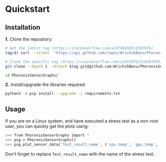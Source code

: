 # Quickstart

## Installation

**1.** Clone the repository:

```bash
# Get the latest tag (https://stackoverflow.com/a/67404585/8387076)
tag=$( curl --silent  "https://api.github.com/repos/WrichikBasu/PhoronixSensorGraphs/tags" | jq -r '.[0].name' )

# Clone the specific tag (https://stackoverflow.com/a/65397613/8387076)
git clone --depth 1 --branch $tag git@github.com:WrichikBasu/PhoronixSensorGraphs.git

cd PhoronixSensorGraphs/ 
```
    
**2.** Install/upgrade the libraries required:

```bash
python3 -m pip install --upgrade -r requirements.txt
```

## Usage

If you are on a Linux system, and have executed a stress test as a non-root user, you can quickly get the plots using:

```bash
>>> from PhoronixSensorGraphs import *
>>> psg = PhoronixSensorGraphs()
>>> psg.plot_sensor_data('Test_result_name', ('cpu.temp', 'gpu.temp', 'cpu.usage',  'gpu.usage', 'memory.usage', 'sys.temp'))
```

Don't forget to replace `Test_result_name` with the name of the stress test.